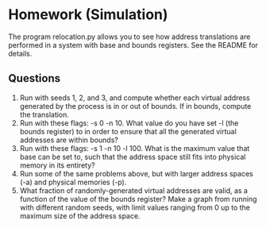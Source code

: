 # Homework (Simulation)
The program relocation.py allows you to see how address translations are performed in a system with base and bounds registers. See the README for details.
## Questions
1. Run with seeds 1, 2, and 3, and compute whether each virtual address generated by the process is in or out of bounds. If in bounds, compute the translation.
2. Run with these flags: -s 0 -n 10. What value do you have set -l (the bounds register) to in order to ensure that all the generated virtual addresses are within bounds?
3. Run with these flags: -s 1 -n 10 -l 100. What is the maximum value that base can be set to, such that the address space still fits into physical memory in its entirety?
4. Run some of the same problems above, but with larger address spaces (-a) and physical memories (-p).
5. What fraction of randomly-generated virtual addresses are valid, as a function of the value of the bounds register? Make a graph from running with different random seeds, with limit values ranging from 0 up to the maximum size of the address space.